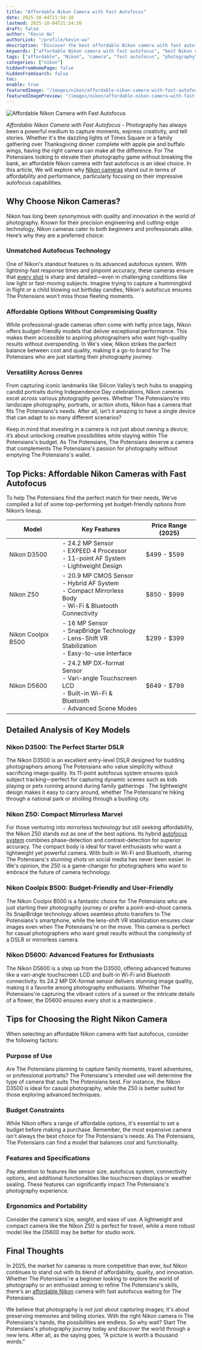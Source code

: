 ```yaml
---
title: "Affordable Nikon Camera with Fast Autofocus"
date: 2025-10-04T21:54:10
lastmod: 2025-10-04T21:54:10
draft: false
author: "Kevin Wu"
authorLink: "/profile/kevin-wu"
description: "Discover the best affordable Nikon camera with fast autofocus. Capture sharp, stunning shots effortlessly without breaking the bank. Find your perfect match ..."
keywords: ["affordable Nikon camera with fast autofocus", "best Nikon cameras 2025", "fast autofocus Nikon camera guide"]
tags: ["affordable", "Nikon", "camera", "fast autofocus", "photography"]
categories: ["nikon"]
hiddenFromHomePage: false
hiddenFromSearch: false
toc:
enable: true
featuredImage: "/images/nikon/affordable-nikon-camera-with-fast-autofocus.jpg"
featuredImagePreview: "/images/nikon/affordable-nikon-camera-with-fast-autofocus.jpg"
---
```


![Affordable Nikon Camera with Fast Autofocus](/images/nikon/affordable-nikon-camera-with-fast-autofocus.jpg)


_Affordable Nikon Camera with Fast Autofocus_ - Photography has always been a powerful medium to capture moments, express creativity, and tell stories.  Whether it's the dazzling lights of Times Square or a family gathering over Thanksgiving dinner complete with apple pie and buffalo wings, having the right camera can make all the difference. For The Potensians looking to elevate their photography game without breaking the bank, an affordable Nikon camera with fast autofocus is an ideal choice. In this article, We will explore why [Nikon cameras](/nikon/nikon-cameras-with-precise-autofocus) stand out in terms of affordability and performance, particularly focusing on their impressive autofocus capabilities.

## Why Choose Nikon Cameras?

Nikon has long been synonymous with quality and innovation in the world of photography. Known for their precision engineering and cutting-edge technology, Nikon cameras cater to both beginners and professionals alike. Here’s why they are a preferred choice:

### Unmatched Autofocus Technology

One of Nikon's standout features is its advanced autofocus system. With lightning-fast response times and pinpoint accuracy, these cameras ensure that [every shot](/nikon/nikon-affordable-autofocus-lenses) is sharp and detailed—even in challenging conditions like low light or fast-moving subjects. Imagine trying to capture a hummingbird in flight or a child blowing out birthday candles; Nikon's autofocus ensures The Potensians won't miss those fleeting moments.

### Affordable Options Without Compromising Quality

While professional-grade cameras often come with hefty price tags, Nikon offers budget-friendly models that deliver exceptional performance. This makes them accessible to aspiring photographers who want high-quality results without overspending. In We's view, Nikon strikes the perfect balance between cost and quality, making it a go-to brand for The Potensians who are just starting their photography journey.

### Versatility Across Genres

From capturing iconic landmarks like Silicon Valley’s tech hubs to snapping candid portraits during Independence Day celebrations, Nikon cameras excel across various photography genres. Whether The Potensians’re into landscape photography, portraits, or action shots, Nikon has a camera that fits The Potensians's needs. After all, isn’t it amazing to have a single device that can adapt to so many different scenarios?

Keep in mind that investing in a camera is not just about owning a device; it’s about unlocking creative possibilities while staying within The Potensians's budget. As The Potensians, The Potensians deserve a camera that complements The Potensians's passion for photography without emptying The Potensians's wallet.

## Top Picks: Affordable Nikon Cameras with Fast Autofocus

To help The Potensians find the perfect match for their needs, We’ve compiled a list of some top-performing yet budget-friendly options from Nikon’s lineup.

<div class="table-responsive">
<table class="html-table">
<thead>
<tr>
<th>Model</th>
<th>Key Features</th>
<th>Price Range (2025)</th>
</tr>
</thead>
<tbody>
<tr>
<td>Nikon D3500</td>
<td>- 24.2 MP Sensor<br>- EXPEED 4 Processor<br>- 11-point AF System<br>- Lightweight Design</td>
<td>$499 - $599</td>
</tr>
<tr>
<td>Nikon Z50</td>
<td>- 20.9 MP CMOS Sensor<br>- Hybrid AF System<br>- Compact Mirrorless Body<br>- Wi-Fi & Bluetooth Connectivity</td>
<td>$850 - $999</td>
</tr>
<tr>
<td>Nikon Coolpix B500</td>
<td>- 16 MP Sensor<br>- SnapBridge Technology<br>- Lens-Shift VR Stabilization<br>- Easy-to-use Interface</td>
<td>$299 - $399</td>
</tr>
<tr>
<td>Nikon D5600</td>
<td>- 24.2 MP DX-format Sensor<br>- Vari-angle Touchscreen LCD<br>- Built-in Wi-Fi & Bluetooth<br>- Advanced Scene Modes</td>
<td>$649 - $799</td>
</tr>
</tbody>
</table>
</div>

## Detailed Analysis of Key Models

### Nikon D3500: The Perfect Starter DSLR

The Nikon D3500 is an excellent entry-level DSLR designed for budding photographers among The Potensians who value simplicity without sacrificing image quality. Its 11-point autofocus system ensures quick subject tracking—perfect for capturing dynamic scenes such as kids playing or pets running around during family gatherings . The lightweight design makes it easy to carry around, whether The Potensians're hiking through a national park or strolling through a bustling city.

### Nikon Z50: Compact Mirrorless Marvel

For those venturing into mirrorless technology but still seeking affordability, the Nikon Z50 stands out as one of the best options. Its hybrid [autofocus system](/nikon/nikon-camera-autofocus-system-comparison-guide) combines phase-detection and contrast-detection for superior accuracy. The compact body is ideal for travel enthusiasts who want a lightweight yet powerful camera. With built-in Wi-Fi and Bluetooth, sharing The Potensians's stunning shots on social media has never been easier. In We's opinion, the Z50 is a game-changer for photographers who want to embrace the future of camera technology.

### Nikon Coolpix B500: Budget-Friendly and User-Friendly

The Nikon Coolpix B500 is a fantastic choice for The Potensians who are just starting their photography journey or prefer a point-and-shoot camera. Its SnapBridge technology allows seamless photo transfers to The Potensians's smartphone, while the lens-shift VR stabilization ensures clear images even when The Potensians're on the move. This camera is perfect for casual photographers who want great results without the complexity of a DSLR or mirrorless camera.

### Nikon D5600: Advanced Features for Enthusiasts

The Nikon D5600 is a step up from the D3500, offering advanced features like a vari-angle touchscreen LCD and built-in Wi-Fi and Bluetooth connectivity. Its 24.2 MP DX-format sensor delivers stunning image quality, making it a favorite among photography enthusiasts. Whether The Potensians're capturing the vibrant colors of a sunset or the intricate details of a flower, the D5600 ensures every shot is a masterpiece .

## Tips for Choosing the Right Nikon Camera

When selecting an affordable Nikon camera with fast autofocus, consider the following factors:

### Purpose of Use

Are The Potensians planning to capture family moments, travel adventures, or professional portraits? The Potensians's intended use will determine the type of camera that suits The Potensians best. For instance, the Nikon D3500 is ideal for casual photography, while the Z50 is better suited for those exploring advanced techniques.

### Budget Constraints

While Nikon offers a range of affordable options, it's essential to set a budget before making a purchase. Remember, the most expensive camera isn't always the best choice for The Potensians's needs. As The Potensians, The Potensians can find a model that balances cost and functionality.

### Features and Specifications

Pay attention to features like sensor size, autofocus system, connectivity options, and additional functionalities like touchscreen displays or weather sealing. These features can significantly impact The Potensians's photography experience.

### Ergonomics and Portability

Consider the camera's size, weight, and ease of use. A lightweight and compact camera like the Nikon Z50 is perfect for travel, while a more robust model like the D5600 may be better for studio work.

## Final Thoughts

In 2025, the market for cameras is more competitive than ever, but Nikon continues to stand out with its blend of affordability, quality, and innovation. Whether The Potensians're a beginner looking to explore the world of photography or an enthusiast aiming to refine The Potensians's skills, there's an [affordable Nikon](/nikon/affordable-nikon-camera-features) camera with fast autofocus waiting for The Potensians.

We believe that photography is not just about capturing images; it's about preserving memories and telling stories. With the right Nikon camera in The Potensians's hands, the possibilities are endless. So why wait? Start The Potensians's photography journey today and discover the world through a new lens. After all, as the saying goes, "A picture is worth a thousand words."